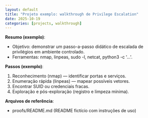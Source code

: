 ```yaml
---
layout: default
title: "Projeto exemplo: walkthrough de Privilege Escalation"
date: 2025-10-19
categories: [projects, walkthrough]
---
```


**Resumo (exemplo)**:
- Objetivo: demonstrar um passo-a-passo didático de escalada de privilégios em ambiente controlado.
- Ferramentas: nmap, linpeas, sudo -l, netcat, python3 -c '...'.

**Passos (exemplo)**:
1. Reconhecimento (nmap) — identificar portas e serviços.
2. Enumeração rápida (linpeas) — mapear possíveis vetores.
3. Encontrar SUID ou credenciais fracas.
4. Exploração e pós-exploração (registro e limpeza mínima).

**Arquivos de referência**:
- proofs/README.md (README fictício com instruções de uso)
